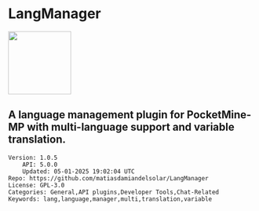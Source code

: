 # LangManager
<img src="https://raw.githubusercontent.com/matiasdamiandelsolar/LangManager/abe0ae637bf16188528eeb487b819d0014e6ac21/icon.png" width="128" height="128" />

## A language management plugin for PocketMine-MP with multi-language support and variable translation.
```properties
Version: 1.0.5
    API: 5.0.0
    Updated: 05-01-2025 19:02:04 UTC
Repo: https://github.com/matiasdamiandelsolar/LangManager
License: GPL-3.0
Categories: General,API plugins,Developer Tools,Chat-Related
Keywords: lang,language,manager,multi,translation,variable
```